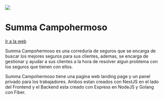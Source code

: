 ![](https://cdn.jsdelivr.net/gh/Ruxwez/OpenDB@main/img/summacampohermoso.png)

<div>
    <h1>Summa Campohermoso</h1>
    <a target="_blank" rel="noreferrer nofollow noopener" href="https://summacampohermoso.com">Ir a la web</a>
</div>

Summa Campohermoso es una correduría de seguros que se encarga de buscar los mejores seguros para sus clientes, ademas, se encarga de gestionar y ayudar a sus clientes a la hora de resolver algun problema con los seguros que tienen con ellos.

Summa Campohermoso tiene una pagina web landing page y un panel privado para los trabajadores. Ambos estan creados con NextJS en el lado del Frontend y el Backend esta creado con Express en NodeJS y Golang con Fiber.